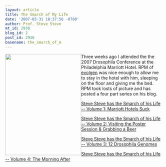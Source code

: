 ```yaml
---
layout: article
title: The Smarch of My Life
date: '2007-03-31 18:37:56 -0700'
author: Prof. Steve Steve
mt_id: 2930
blog_id: 2
post_id: 2930
basename: the_smarch_of_m
---
```

<img src="http://scienceblogs.com/evolgen/upload/2007/03/steve_steve_flymeeting_sm.JPG" alt="" width="243" height="324" style="float:left;" />

Three weeks ago I attended the the 2007 Drosophila Conference at the Philadelphia Marriott Hotel.  RPM of [evolgen](http://scienceblogs.com/evolgen/) was nice enough to allow me to stay in the hotel with him, sleeping on the floor and giving me the bed.  RPM took losts of picture and has posted a four part series on his blog.

[Steve Steve has the Smarch of his Life -- Volume 1: Marriott Hotels Suck](http://scienceblogs.com/evolgen/2007/03/steve_steve_has_the_smarch_of.php)

[Steve Steve has the Smarch of his Life -- Volume 2: Visiting the Poster Session & Grabbing a Beer](http://scienceblogs.com/evolgen/2007/03/steve_steve_has_the_smarch_of_1.php)

[Steve Steve has the Smarch of his Life -- Volume 3: 12 Drosophila Genomes](http://scienceblogs.com/evolgen/2007/03/steve_steve_has_the_smarch_of_2.php)

[Steve Steve has the Smarch of his Life -- Volume 4: The Morning After](http://scienceblogs.com/evolgen/2007/03/steve_steve_has_the_smarch_of_3.php)
